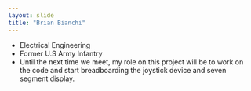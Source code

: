 ```yaml
---
layout: slide
title: "Brian Bianchi"
---
```

* Electrical Engineering 
* Former U.S Army Infantry
* Until the next time we meet, my role on this project will be to work on the code and start breadboarding the joystick device and seven segment display.


